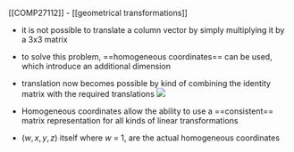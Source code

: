 [[COMP27112]] - [[geometrical transformations]]

- it is not possible to translate a column vector by simply multiplying it by a 3x3 matrix 
- to solve this problem, ==homogeneous coordinates== can be used, which introduce an additional dimension
- translation now becomes possible by kind of combining the identity matrix with the required translations
![](https://i.imgur.com/WQQq7bx.png)


- Homogeneous coordinates allow the ability to use a ==consistent== matrix representation for all kinds of linear transformations 
- $(w,x,y,z)$ itself where $w$ = 1, are the actual homogeneous coordinates
